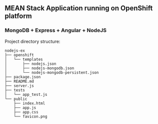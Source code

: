 ## MEAN Stack Application running on OpenShift platform

### MongoDB + Express + Angular + NodeJS

Project directory structure:

	nodejs-ex
	├── openshift
	│   └── templates
	│       ├── nodejs.json
	│       ├── nodejs-mongodb.json
	│       └── nodejs-mongodb-persistent.json
	├── package.json
	├── README.md
	├── server.js
	├── tests
	│   └── app_test.js
	└── public
	    ├── index.html
	    ├── app.js
	    ├── app.css
	    └── favicon.png
